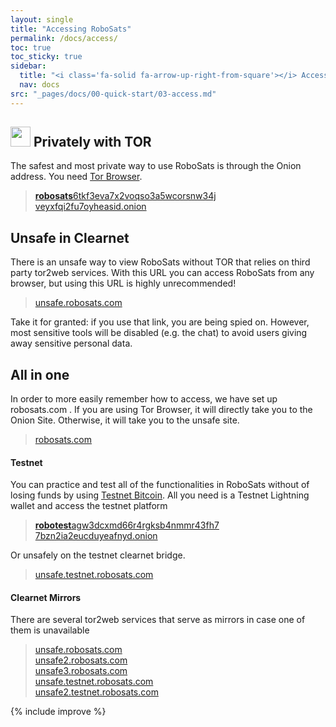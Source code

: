 ```yaml
---
layout: single
title: "Accessing RoboSats"
permalink: /docs/access/
toc: true
toc_sticky: true
sidebar:
  title: "<i class='fa-solid fa-arrow-up-right-from-square'></i> Access"
  nav: docs
src: "_pages/docs/00-quick-start/03-access.md"
--- 
```


## <img style='width:32px;height:32px' src='/assets/vector/tor.svg'/> Privately with TOR
The safest and most private way to use RoboSats is through the Onion address. You need [Tor Browser](/docs/tor/).

> [<b>robosats</b>6tkf3eva7x2voqso3a5wcorsnw34j<br/>veyxfqi2fu7oyheasid.onion](http://robosats6tkf3eva7x2voqso3a5wcorsnw34jveyxfqi2fu7oyheasid.onion/)


## <i class="fa-solid fa-window-maximize"></i> Unsafe in Clearnet
There is an unsafe way to view RoboSats without TOR that relies on third party tor2web services. With this URL you can access RoboSats from any browser, but using this URL is highly unrecommended!

> [unsafe.robosats.com](https://unsafe.robosats.com)

Take it for granted: if you use that link, you are being spied on. However, most sensitive tools will be disabled (e.g. the chat) to avoid users giving away sensitive personal data.

## <i class="fa-solid fa-person-dots-from-line"></i> All in one

In order to more easily remember how to access, we have set up robosats.com . If you are using Tor Browser, it will directly take you to the Onion Site. Otherwise, it will take you to the unsafe site.

> [robosats.com](https://robosats.com)

#### Testnet
You can practice and test all of the functionalities in RoboSats without of losing funds by using [Testnet Bitcoin](https://en.bitcoin.it/wiki/Testnet). All you need is a Testnet Lightning wallet and access the testnet platform

> [<b>robotest</b>agw3dcxmd66r4rgksb4nmmr43fh7<br/>7bzn2ia2eucduyeafnyd.onion](http://robotestagw3dcxmd66r4rgksb4nmmr43fh77bzn2ia2eucduyeafnyd.onion/)

Or unsafely on the testnet clearnet bridge.

> [unsafe.testnet.robosats.com](http://unsafe.testnet.robosats.com)

#### Clearnet Mirrors
There are several tor2web services that serve as mirrors in case one of them is unavailable

> [unsafe.robosats.com](https://unsafe.robosats.com/) <br/>
> [unsafe2.robosats.com](https://unsafe2.robosats.com/) <br/>
> [unsafe3.robosats.com](https://unsafe3.robosats.com/) <br/>
> [unsafe.testnet.robosats.com](http://unsafe.testnet.robosats.com/) <br/>
> [unsafe2.testnet.robosats.com](http://unsafe2.testnet.robosats.com/) 

{% include improve %}

